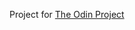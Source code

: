 Project for [The Odin Project](https://www.theodinproject.com/paths/foundations/courses/foundations/lessons/etch-a-sketch-project)
